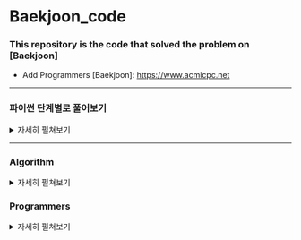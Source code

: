 # Baekjoon_code

### This repository is the code that solved the problem on [Baekjoon]
* Add Programmers 
[Baekjoon]: https://www.acmicpc.net

---


### 파이썬 단계별로 풀어보기

<details>
    <summary>자세히 펼쳐보기</summary>

|*문제*|*관련*|*코드*|
|:---:|:---:|:---:|
|[14681](https://www.acmicpc.net/problem/14681)|if문|[py](https://github.com/jun7867/Baekjoon_code/blob/master/step_by_step/2.if%EB%AC%B8/14681_%EC%82%AC%EB%B6%84%EB%A9%B4%EA%B3%A0%EB%A5%B4%EA%B8%B0.py)|
|[8958](https://www.acmicpc.net/problem/8958)|1차원 배열|[py](https://github.com/jun7867/Baekjoon_code/blob/master/step_by_step/6.1D_array/06_06_8958.py)|
|[4344](https://www.acmicpc.net/problem/4344)|1차원 배열|[py](https://github.com/jun7867/Baekjoon_code/blob/master/step_by_step/6.1D_array/06_07_4344.py)|
|[15596](https://www.acmicpc.net/problem/15596)|함수|[py](https://github.com/jun7867/Baekjoon_code/blob/master/step_by_step/7.Funtion/07_01_15596.py)|
|[4673](https://www.acmicpc.net/problem/4673)|함수|[py](https://github.com/jun7867/Baekjoon_code/blob/master/step_by_step/7.Funtion/07_02_4673.py)|
|[1065](https://www.acmicpc.net/problem/1065)|함수|[py](https://github.com/jun7867/Baekjoon_code/blob/master/step_by_step/7.Funtion/07_03_1065.py)|
|[10039](https://www.acmicpc.net/problem/10039)|실습1|[py](https://github.com/jun7867/Baekjoon_code/blob/master/step_by_step/%EC%8B%A4%EC%8A%B51/10039_%ED%8F%89%EA%B7%A0%EC%A0%90%EC%88%98.py)|
|[2523](https://www.acmicpc.net/problem/2523)|실습1|[py](https://github.com/jun7867/Baekjoon_code/blob/master/step_by_step/%EC%8B%A4%EC%8A%B51/2523_%EB%B3%84%EC%B0%8D%EA%B8%B01.py)|
|[5543](https://www.acmicpc.net/problem/5543)|실습1|[py](https://github.com/jun7867/Baekjoon_code/blob/master/step_by_step/%EC%8B%A4%EC%8A%B51/5543_%EC%83%81%EA%B7%BC%EB%82%A0%EB%93%9C.py)|
|[2446](https://www.acmicpc.net/problem/2446)|실습1|[py](https://github.com/jun7867/Baekjoon_solution/blob/master/step_by_step/%EC%8B%A4%EC%8A%B51/2446.py)|

... 그 외 자세한 내용은 https://github.com/jun7867/Baekjoon_solution/blob/master/step_by_step
</details>


---


### Algorithm

<details>
    <summary>자세히 펼쳐보기</summary>

|*문제*|*관련*|*코드*|
|:---:|:---:|:---:|
|[2798](https://www.acmicpc.net/problem/2798)|brute force|[py](https://github.com/jun7867/Baekjoon_solution/blob/master/algorithm/Brute_force/2798.py)|
|[2231](https://www.acmicpc.net/problem/2231)|brute force|[py](https://github.com/jun7867/Baekjoon_solution/blob/master/algorithm/Brute_force/2231.py)|
|[7568](https://www.acmicpc.net/problem/7568)|brute force|[py](https://github.com/jun7867/Baekjoon_solution/blob/master/algorithm/Brute_force/7568.py)|
|[1436](https://www.acmicpc.net/problem/1436)|brute force|[py](https://github.com/jun7867/Baekjoon_solution/blob/master/algorithm/Brute_force/1436.py)|
|[10610](https://www.acmicpc.net/problem/10610)|Greedy|[py](https://github.com/jun7867/Baekjoon_solution/blob/master/algorithm/Greedy/10610.py)|
|[11047](https://www.acmicpc.net/problem/11047)|Greedy|[py](https://github.com/jun7867/Baekjoon_solution/blob/master/algorithm/Greedy/11047.py)|
|[1120](https://www.acmicpc.net/problem/1120)|Greedy|[py](https://github.com/jun7867/Baekjoon_solution/blob/master/algorithm/Greedy/1120.py)|
|[11399](https://www.acmicpc.net/problem/11399)|Greedy|[py](https://github.com/jun7867/Baekjoon_solution/blob/master/algorithm/Greedy/11399.py)|
|[11497](https://www.acmicpc.net/problem/11497)|Greedy|[py](https://github.com/jun7867/Baekjoon_solution/blob/master/algorithm/Greedy/11497.py)|
|[1541](https://www.acmicpc.net/problem/1541)|Greedy|[py](https://github.com/jun7867/Baekjoon_solution/blob/master/algorithm/Greedy/1541.py)|
|[1931](https://www.acmicpc.net/problem/1931)|Greedy|[py](https://github.com/jun7867/Baekjoon_solution/blob/master/algorithm/Greedy/1931.py)|
|[1946](https://www.acmicpc.net/problem/1946)|Greedy|[py](https://github.com/jun7867/Baekjoon_solution/blob/master/algorithm/Greedy/1946.py)|
|[2217](https://www.acmicpc.net/problem/2217)|Greedy|[py](https://github.com/jun7867/Baekjoon_solution/blob/master/algorithm/Greedy/2217.py)|
|[2839](https://www.acmicpc.net/problem/2839)|Greedy|[py](https://github.com/jun7867/Baekjoon_solution/blob/master/algorithm/Greedy/2839.py)|
|[2875](https://www.acmicpc.net/problem/2875)|Greedy|[py](https://github.com/jun7867/Baekjoon_solution/blob/master/algorithm/Greedy/2875.py)|
|[5585](https://www.acmicpc.net/problem/5585)|Greedy|[py](https://github.com/jun7867/Baekjoon_solution/blob/master/algorithm/Greedy/5585.py)|
|[2138](https://www.acmicpc.net/problem/5585)|Greedy|[py](https://github.com/jun7867/Baekjoon_solution/blob/master/algorithm/Greedy/2138.py)|
|[11508](https://www.acmicpc.net/problem/5585)|Greedy|[py](https://github.com/jun7867/Baekjoon_solution/blob/master/algorithm/Greedy/11508.py)|
|[13305](https://www.acmicpc.net/problem/5585)|Greedy|[py](https://github.com/jun7867/Baekjoon_solution/blob/master/algorithm/Greedy/13305.py)|
|[11256](https://www.acmicpc.net/problem/5585)|Greedy|[py](https://github.com/jun7867/Baekjoon_solution/blob/master/algorithm/Greedy/11256.py)|
|[14247](https://www.acmicpc.net/problem/5585)|Greedy|[py](https://github.com/jun7867/Baekjoon_solution/blob/master/algorithm/Greedy/14247.py)|
... 그 외 자세한 내용은 https://github.com/jun7867/Baekjoon_solution/blob/master/algorithm
</details>

### Programmers 

<details>
    <summary>자세히 펼쳐보기</summary>
https://github.com/jun7867/Baekjoon_solution/tree/master/Programmers
</details>




